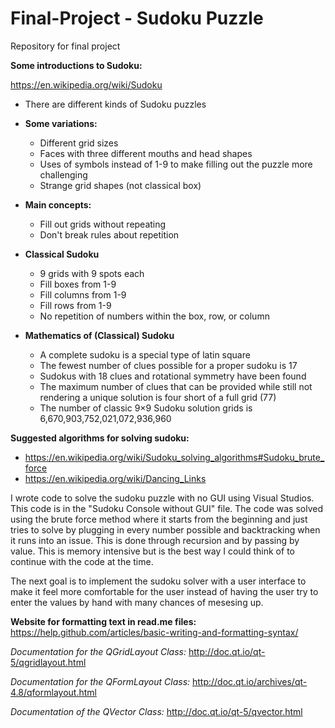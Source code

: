 # Final-Project - Sudoku Puzzle

Repository for final project

**Some introductions to Sudoku:**

https://en.wikipedia.org/wiki/Sudoku

* There are different kinds of Sudoku puzzles
* **Some variations:**
    - Different grid sizes
    - Faces with three different mouths and head shapes
    - Uses of symbols instead of 1-9 to make filling out the puzzle more challenging
    - Strange grid shapes (not classical box)

* **Main concepts:**
    - Fill out grids without repeating
    - Don't break rules about repetition

* **Classical Sudoku**
    - 9 grids with 9 spots each
    - Fill boxes from 1-9
    - Fill columns from 1-9
    - Fill rows from 1-9
    - No repetition of numbers within the box, row, or column
  
* **Mathematics of (Classical) Sudoku**
    - A complete sudoku is a special type of latin square
    - The fewest number of clues possible for a proper sudoku is 17
    - Sudokus with 18 clues and rotational symmetry have been found
    - The maximum number of clues that can be provided while still not rendering a unique solution is four short of a full grid (77)
    - The number of classic 9×9 Sudoku solution grids is 6,670,903,752,021,072,936,960

**Suggested algorithms for solving sudoku:**
  * https://en.wikipedia.org/wiki/Sudoku_solving_algorithms#Sudoku_brute_force
  * https://en.wikipedia.org/wiki/Dancing_Links

I wrote code to solve the sudoku puzzle with no GUI using Visual Studios. This code is in the "Sudoku Console without GUI" file. The code was solved using the brute force method where it starts from the beginning and just tries to solve by plugging in every number possible and backtracking when it runs into an issue. This is done through recursion and by passing by value. This is memory intensive but is the best way I could think of to continue with the code at the time.

The next goal is to implement the sudoku solver with a user interface to make it feel more comfortable for the user instead of having the user try to enter the values by hand with many chances of mesesing up.


**Website for formatting text in read.me files:**
https://help.github.com/articles/basic-writing-and-formatting-syntax/

*Documentation for the QGridLayout Class:*
http://doc.qt.io/qt-5/qgridlayout.html

*Documentation for the QFormLayout Class:*
http://doc.qt.io/archives/qt-4.8/qformlayout.html

*Documentation of the QVector Class:*
http://doc.qt.io/qt-5/qvector.html
